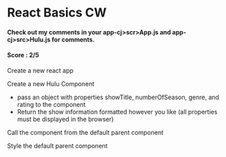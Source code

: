 # React Basics CW
#### Check out my comments in your app-cj>scr>App.js and app-cj>src>Hulu.js for comments.
#### Score : 2/5

Create a new react app

Create a new Hulu Component
* pass an object with properties showTitle, numberOfSeason, genre, and rating to the component 
* Return the show information formatted however you like (all properties must be displayed in the browser)

Call the component from the default parent component

Style the default parent component